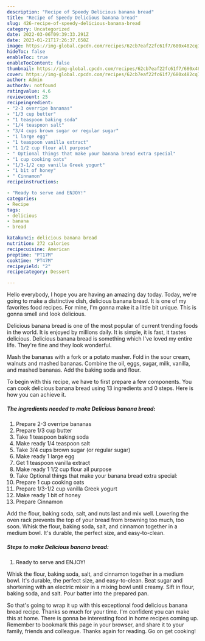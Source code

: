 ```yaml
---
description: "Recipe of Speedy Delicious banana bread"
title: "Recipe of Speedy Delicious banana bread"
slug: 426-recipe-of-speedy-delicious-banana-bread
category: Uncategorized
date: 2022-03-06T09:39:33.291Z
date: 2023-01-21T17:26:37.658Z
image: https://img-global.cpcdn.com/recipes/62cb7eaf22fc61f7/680x482cq70/delicious-banana-bread-recipe-main-photo.jpg
hideToc: false
enableToc: true
enableTocContent: false
thumbnail: https://img-global.cpcdn.com/recipes/62cb7eaf22fc61f7/680x482cq70/delicious-banana-bread-recipe-main-photo.jpg
cover: https://img-global.cpcdn.com/recipes/62cb7eaf22fc61f7/680x482cq70/delicious-banana-bread-recipe-main-photo.jpg
author: Admin
authorAv: notfound
ratingvalue: 4.6
reviewcount: 25
recipeingredient:
- "2-3 overripe bananas"
- "1/3 cup butter"
- "1 teaspoon baking soda"
- "1/4 teaspoon salt"
- "3/4 cups brown sugar or regular sugar"
- "1 large egg"
- "1 teaspoon vanilla extract"
- "1 1/2 cup flour all purpose"
- " Optional things that make your banana bread extra special"
- "1 cup cooking oats"
- "1/3-1/2 cup vanilla Greek yogurt"
- "1 bit of honey"
- " Cinnamon"
recipeinstructions:

- "Ready to serve and ENJOY!"
categories:
- Recipe
tags:
- delicious
- banana
- bread

katakunci: delicious banana bread 
nutrition: 272 calories
recipecuisine: American
preptime: "PT17M"
cooktime: "PT47M"
recipeyield: "2"
recipecategory: Dessert

---
```



Hello everybody, I hope you are having an amazing day today. Today, we're going to make a distinctive dish, delicious banana bread. It is one of my favorites food recipes. For mine, I'm gonna make it a little bit unique. This is gonna smell and look delicious.

Delicious banana bread is one of the most popular of current trending foods in the world. It is enjoyed by millions daily. It is simple, it is fast, it tastes delicious. Delicious banana bread is something which I've loved my entire life. They're fine and they look wonderful.

Mash the bananas with a fork or a potato masher. Fold in the sour cream, walnuts and mashed bananas. Combine the oil, eggs, sugar, milk, vanilla, and mashed bananas. Add the baking soda and flour.


To begin with this recipe, we have to first prepare a few components. You can cook delicious banana bread using 13 ingredients and 0 steps. Here is how you can achieve it.

<!--inarticleads1-->

##### The ingredients needed to make Delicious banana bread:

1. Prepare 2-3 overripe bananas
1. Prepare 1/3 cup butter
1. Take 1 teaspoon baking soda
1. Make ready 1/4 teaspoon salt
1. Take 3/4 cups brown sugar (or regular sugar)
1. Make ready 1 large egg
1. Get 1 teaspoon vanilla extract
1. Make ready 1 1/2 cup flour all purpose
1. Take  Optional things that make your banana bread extra special:
1. Prepare 1 cup cooking oats
1. Prepare 1/3-1/2 cup vanilla Greek yogurt
1. Make ready 1 bit of honey
1. Prepare  Cinnamon


Add the flour, baking soda, salt, and nuts last and mix well. Lowering the oven rack prevents the top of your bread from browning too much, too soon. Whisk the flour, baking soda, salt, and cinnamon together in a medium bowl. It&#39;s durable, the perfect size, and easy-to-clean. 

<!--inarticleads2-->

##### Steps to make Delicious banana bread:


1. Ready to serve and ENJOY!

Whisk the flour, baking soda, salt, and cinnamon together in a medium bowl. It&#39;s durable, the perfect size, and easy-to-clean. Beat sugar and shortening with an electric mixer in a mixing bowl until creamy. Sift in flour, baking soda, and salt. Pour batter into the prepared pan. 

So that's going to wrap it up with this exceptional food delicious banana bread recipe. Thanks so much for your time. I'm confident you can make this at home. There is gonna be interesting food in home recipes coming up. Remember to bookmark this page in your browser, and share it to your family, friends and colleague. Thanks again for reading. Go on get cooking!
